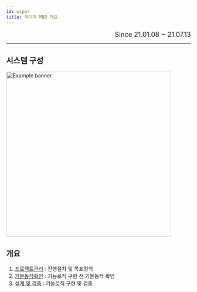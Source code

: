 ```yaml
---
id: wiper
title: 와이퍼 MBD 개요
---
```


<div align="right">
  <font size="4">
    Since 21.01.08 ~ 21.07.13
  </font>
</div>

---

## 시스템 구성

<p align="left">
	<img
		src={require('/img/2_mbd/img4_1_wiper_system.png').default}
		width="450"
		alt="Example banner"
	/>
</p>

## 개요

1. [프로젝트관리](./wiper/wiper_plan) : 진행절차 및 목표정의
2. [기본동작확인](./wiper/wiper_devenv) : 기능로직 구현 전 기본동작 확인
3. [설계 및 검증](./wiper/wiper_verify) : 기능로직 구현 및 검증


